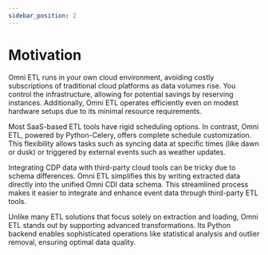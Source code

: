 ```yaml
---
sidebar_position: 2
---
```


# Motivation

Omni ETL runs in your own cloud environment, avoiding costly subscriptions of traditional cloud platforms as data volumes rise. You control the infrastructure, allowing for potential savings by reserving instances. Additionally, Omni ETL operates efficiently even on modest hardware setups due to its minimal resource requirements.

Most SaaS-based ETL tools have rigid scheduling options. In contrast, Omni ETL, powered by Python-Celery, offers complete schedule customization. This flexibility allows tasks such as syncing data at specific times (like dawn or dusk) or triggered by external events such as weather updates.

Integrating CDP data with third-party cloud tools can be tricky due to schema differences. Omni ETL simplifies this by writing extracted data directly into the unified Omni CDI data schema. This streamlined process makes it easier to integrate and enhance event data through third-party ETL tools.

Unlike many ETL solutions that focus solely on extraction and loading, Omni ETL stands out by supporting advanced transformations. Its Python backend enables sophisticated operations like statistical analysis and outlier removal, ensuring optimal data quality.




